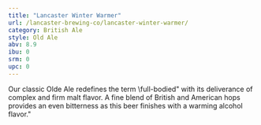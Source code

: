 ```yaml
---
title: "Lancaster Winter Warmer"
url: /lancaster-brewing-co/lancaster-winter-warmer/
category: British Ale
style: Old Ale
abv: 8.9
ibu: 0
srm: 0
upc: 0
---
```

Our classic Olde Ale redefines the term \full-bodied\" with its deliverance of complex and firm malt flavor. A fine blend of British and American hops provides an even bitterness as this beer finishes with a warming alcohol flavor."
